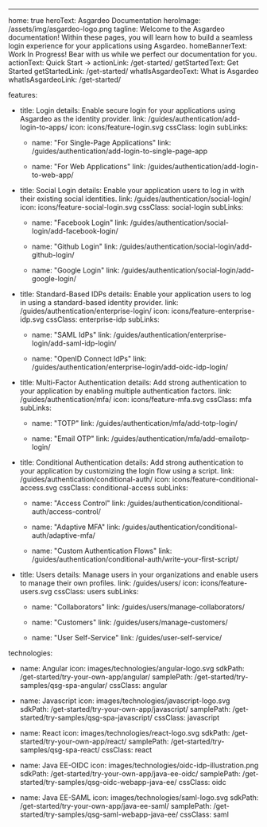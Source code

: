 ---
home: true
heroText: Asgardeo Documentation
heroImage: /assets/img/asgardeo-logo.png
tagline: Welcome to the Asgardeo documentation! Within these pages, you will learn how to build a seamless login experience for your applications using Asgardeo.
homeBannerText: Work In Progress! Bear with us while we perfect our documentation for you.
actionText: Quick Start →
actionLink: /get-started/
getStartedText: Get Started
getStartedLink: /get-started/
whatIsAsgardeoText: What is Asgardeo
whatIsAsgardeoLink: /get-started/

features:
  - title: Login
    details: Enable secure login for your applications using Asgardeo as the identity provider.
    link: /guides/authentication/add-login-to-apps/
    icon: icons/feature-login.svg
    cssClass: login
    subLinks:
      - name: "For Single-Page Applications"
        link: /guides/authentication/add-login-to-single-page-app
          
      - name: "For Web Applications"
        link: /guides/authentication/add-login-to-web-app/

  - title: Social Login
    details: Enable your application users to log in with their existing social identities.
    link: /guides/authentication/social-login/
    icon: icons/feature-social-login.svg
    cssClass: social-login
    subLinks:
      - name: "Facebook Login"
        link: /guides/authentication/social-login/add-facebook-login/

      - name: "Github Login"
        link: /guides/authentication/social-login/add-github-login/

      - name: "Google Login"
        link: /guides/authentication/social-login/add-google-login/

  - title: Standard-Based IDPs
    details: Enable your application users to log in using a standard-based identity provider.
    link: /guides/authentication/enterprise-login/
    icon: icons/feature-enterprise-idp.svg
    cssClass: enterprise-idp
    subLinks:
      - name: "SAML IdPs"
        link: /guides/authentication/enterprise-login/add-saml-idp-login/
      
      - name: "OpenID Connect IdPs"
        link: /guides/authentication/enterprise-login/add-oidc-idp-login/

  - title: Multi-Factor Authentication
    details: Add strong authentication to your application by enabling multiple authentication factors.
    link: /guides/authentication/mfa/
    icon: icons/feature-mfa.svg
    cssClass: mfa
    subLinks:
      - name: "TOTP"
        link: /guides/authentication/mfa/add-totp-login/
      
      - name: "Email OTP"
        link: /guides/authentication/mfa/add-emailotp-login/

  - title: Conditional Authentication
    details: Add strong authentication to your application by customizing the login flow using a script.
    link: /guides/authentication/conditional-auth/
    icon: icons/feature-conditional-access.svg
    cssClass: conditional-access
    subLinks:
      - name: "Access Control"
        link: /guides/authentication/conditional-auth/access-control/

      - name: "Adaptive MFA"
        link: /guides/authentication/conditional-auth/adaptive-mfa/
      
      - name: "Custom Authentication Flows"
        link: /guides/authentication/conditional-auth/write-your-first-script/
  
  - title: Users
    details: Manage users in your organizations and enable users to manage their own profiles.
    link: /guides/users/
    icon: icons/feature-users.svg
    cssClass: users
    subLinks:
      - name: "Collaborators"
        link: /guides/users/manage-collaborators/
      
      - name: "Customers"
        link: /guides/users/manage-customers/
      
      - name: "User Self-Service"
        link: /guides/user-self-service/

technologies:
  - name: Angular
    icon: images/technologies/angular-logo.svg
    sdkPath: /get-started/try-your-own-app/angular/
    samplePath: /get-started/try-samples/qsg-spa-angular/
    cssClass: angular
  
  - name: Javascript
    icon: images/technologies/javascript-logo.svg
    sdkPath: /get-started/try-your-own-app/javascript/
    samplePath: /get-started/try-samples/qsg-spa-javascript/
    cssClass: javascript
  
  - name: React
    icon: images/technologies/react-logo.svg
    sdkPath: /get-started/try-your-own-app/react/
    samplePath: /get-started/try-samples/qsg-spa-react/
    cssClass: react
  
  - name: Java EE-OIDC
    icon: images/technologies/oidc-idp-illustration.png
    sdkPath: /get-started/try-your-own-app/java-ee-oidc/
    samplePath: /get-started/try-samples/qsg-oidc-webapp-java-ee/
    cssClass: oidc
  
  - name: Java EE-SAML
    icon: images/technologies/saml-logo.svg
    sdkPath: /get-started/try-your-own-app/java-ee-saml/
    samplePath: /get-started/try-samples/qsg-saml-webapp-java-ee/
    cssClass: saml
